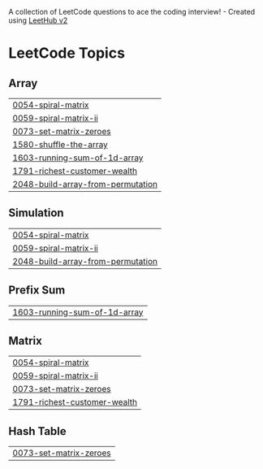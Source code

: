 A collection of LeetCode questions to ace the coding interview! - Created using [LeetHub v2](https://github.com/arunbhardwaj/LeetHub-2.0)
<!---LeetCode Topics Start-->
# LeetCode Topics
## Array
|  |
| ------- |
| [0054-spiral-matrix](https://github.com/santosh-rawat-prof/java-leetcode-solutions/tree/master/0054-spiral-matrix) |
| [0059-spiral-matrix-ii](https://github.com/santosh-rawat-prof/java-leetcode-solutions/tree/master/0059-spiral-matrix-ii) |
| [0073-set-matrix-zeroes](https://github.com/santosh-rawat-prof/java-leetcode-solutions/tree/master/0073-set-matrix-zeroes) |
| [1580-shuffle-the-array](https://github.com/santosh-rawat-prof/java-leetcode-solutions/tree/master/1580-shuffle-the-array) |
| [1603-running-sum-of-1d-array](https://github.com/santosh-rawat-prof/java-leetcode-solutions/tree/master/1603-running-sum-of-1d-array) |
| [1791-richest-customer-wealth](https://github.com/santosh-rawat-prof/java-leetcode-solutions/tree/master/1791-richest-customer-wealth) |
| [2048-build-array-from-permutation](https://github.com/santosh-rawat-prof/java-leetcode-solutions/tree/master/2048-build-array-from-permutation) |
## Simulation
|  |
| ------- |
| [0054-spiral-matrix](https://github.com/santosh-rawat-prof/java-leetcode-solutions/tree/master/0054-spiral-matrix) |
| [0059-spiral-matrix-ii](https://github.com/santosh-rawat-prof/java-leetcode-solutions/tree/master/0059-spiral-matrix-ii) |
| [2048-build-array-from-permutation](https://github.com/santosh-rawat-prof/java-leetcode-solutions/tree/master/2048-build-array-from-permutation) |
## Prefix Sum
|  |
| ------- |
| [1603-running-sum-of-1d-array](https://github.com/santosh-rawat-prof/java-leetcode-solutions/tree/master/1603-running-sum-of-1d-array) |
## Matrix
|  |
| ------- |
| [0054-spiral-matrix](https://github.com/santosh-rawat-prof/java-leetcode-solutions/tree/master/0054-spiral-matrix) |
| [0059-spiral-matrix-ii](https://github.com/santosh-rawat-prof/java-leetcode-solutions/tree/master/0059-spiral-matrix-ii) |
| [0073-set-matrix-zeroes](https://github.com/santosh-rawat-prof/java-leetcode-solutions/tree/master/0073-set-matrix-zeroes) |
| [1791-richest-customer-wealth](https://github.com/santosh-rawat-prof/java-leetcode-solutions/tree/master/1791-richest-customer-wealth) |
## Hash Table
|  |
| ------- |
| [0073-set-matrix-zeroes](https://github.com/santosh-rawat-prof/java-leetcode-solutions/tree/master/0073-set-matrix-zeroes) |
<!---LeetCode Topics End-->